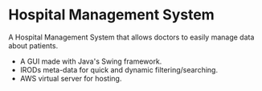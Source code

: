 # Hospital Management System

A Hospital Management System that allows doctors to easily manage data about patients.
- A GUI made with Java's Swing framework.
- IRODs meta-data for quick and dynamic filtering/searching.
- AWS virtual server for hosting.
